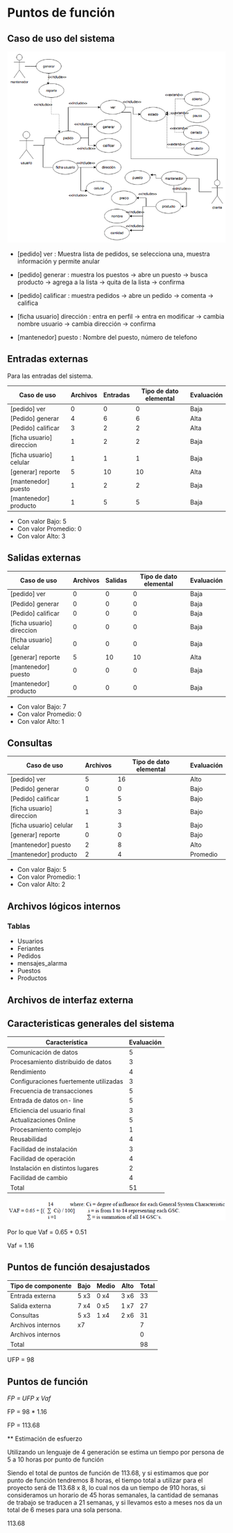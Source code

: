 # Puntos de función

## Caso de uso del sistema

![Feria Uml](/imagenes/feria_casos_de_uso.png)


* [pedido] ver : Muestra lista de pedidos, se selecciona una, muestra información y permite anular

* [pedido] generar : muestra los puestos -> abre un puesto -> busca producto -> agrega a la lista -> quita de la lista -> confirma

* [pedido] calificar : muestra pedidos -> abre un pedido -> comenta -> califica

* [ficha usuario] dirección : entra en perfil -> entra en modificar -> cambia nombre usuario -> cambia dirección -> confirma

* [mantenedor] puesto : Nombre del puesto, número de telefono

## Entradas externas

Para las entradas del sistema.

Caso de uso                   |Archivos |Entradas |Tipo de dato elemental|Evaluación
------------------------------|---------|---------|----------------------|----------
[pedido] ver                  |0        |0        |0                     |Baja
[Pedido] generar              |4        |6        |6                     |Alta
[Pedido] calificar            |3        |2        |2                     |Alta
[ficha usuario] direccion     |1        |2        |2                     |Baja
[ficha usuario] celular       |1        |1        |1                     |Baja
[generar] reporte             |5        |10       |10                    |Alta
[mantenedor] puesto           |1        |2        |2                     |Baja
[mantenedor] producto         |1        |5        |5                     |Baja

* Con valor Bajo: 5
* Con valor Promedio: 0
* Con valor Alto: 3

## Salidas externas

Caso de uso                   |Archivos |Salidas  |Tipo de dato elemental|Evaluación
------------------------------|---------|---------|----------------------|----------
[pedido] ver                  |0        |0        |0                     |Baja
[Pedido] generar              |0        |0        |0                     |Baja
[Pedido] calificar            |0        |0        |0                     |Baja
[ficha usuario] direccion     |0        |0        |0                     |Baja
[ficha usuario] celular       |0        |0        |0                     |Baja
[generar] reporte             |5        |10       |10                    |Alta
[mantenedor] puesto           |0        |0        |0                     |Baja
[mantenedor] producto         |0        |0        |0                     |Baja

* Con valor Bajo: 7
* Con valor Promedio: 0
* Con valor Alto: 1


## Consultas
Caso de uso                   |Archivos |Tipo de dato elemental|Evaluación
------------------------------|---------|----------------------|----------
[pedido] ver                  |5        |16                    |Alto
[Pedido] generar              |0        |0                     |Bajo
[Pedido] calificar            |1        |5                     |Bajo
[ficha usuario] direccion     |1        |3                     |Bajo
[ficha usuario] celular       |1        |3                     |Bajo
[generar] reporte             |0        |0                     |Bajo
[mantenedor] puesto           |2        |8                     |Alto
[mantenedor] producto         |2        |4                     |Promedio

* Con valor Bajo: 5
* Con valor Promedio: 1
* Con valor Alto: 2

## Archivos lógicos internos

### Tablas
* Usuarios
* Feriantes
* Pedidos
* mensajes_alarma
* Puestos
* Productos

## Archivos de interfaz externa

## Caracteristicas generales del sistema
Característica                         |Evaluación
---------------------------------------|------------
Comunicación de datos                  | 5
Procesamiento distribuido de datos     | 3
Rendimiento                            | 4
Configuraciones fuertemente utilizadas | 3
Frecuencia de transacciones            | 5
Entrada de datos on- line              | 5
Eficiencia del usuario final           | 3
Actualizaciones Online                 | 5
Procesamiento complejo                 | 1
Reusabilidad                           | 4
Facilidad de instalación               | 3
Facilidad de operación                 | 4
Instalación en distintos lugares       | 2
Facilidad de cambio                    | 4
Total                                  |51

![Formula](/imagenes/gsc_formula.png)

Por lo que Vaf = 0.65 + 0.51

Vaf = 1.16

## Puntos de función desajustados

Tipo de componente  |  Bajo  |  Medio  |  Alto  |  Total
--------------------|--------|---------|--------|--------
Entrada externa     | 5   x3 |0      x4|3     x6|33
Salida externa      | 7   x4 |0      x5|1     x7|27
Consultas           | 5   x3 |1      x4|2     x6|31
Archivos internos   |   x7   |         |        |7
Archivos internos   |        |         |        |0
Total               |        |         |        |98

UFP = 98

## Puntos de función

*FP = UFP x Vaf*

FP = 98 * 1.16

FP = 113.68

** Estimación de esfuerzo

Utilizando un lenguaje de 4 generación se estima un tiempo por persona de 5 a 10 horas por punto de función

Siendo el total de puntos de función de 113.68, y si estimamos que por punto de función tendremos 8 horas, el tiempo total a utilizar para el proyecto será de 113.68 x 8, lo cual nos da un tiempo de 910 horas, si consideramos un horario de 45 horas semanales, la cantidad de semanas de trabajo se traducen a 21 semanas, y si llevamos esto a meses nos da un total de 6 meses para una sola persona.


113.68 



